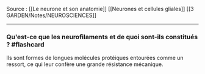 Source : [[Le neurone et son anatomie]]
[[Neurones et cellules gliales]]
[[3 GARDEN/Notes/NEUROSCIENCES]]
***

### Qu'est-ce que les neurofilaments et de quoi sont-ils constitués ? #flashcard 
Ils sont formes de longues molécules protéiques entourées comme un ressort, ce qui leur confère une grande résistance mécanique.
<!--ID: 1610556752060-->

